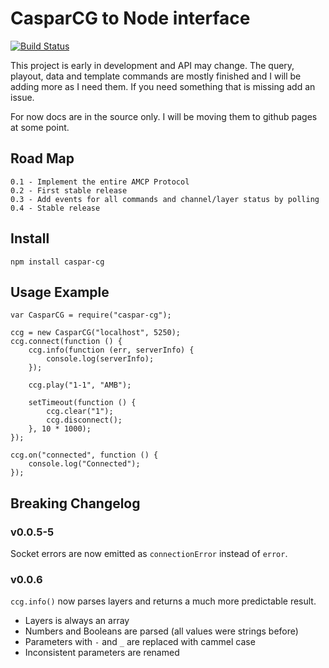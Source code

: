 # CasparCG to Node interface

[![Build Status](https://travis-ci.org/respectTheCode/node-caspar-cg.png)](https://travis-ci.org/respectTheCode/node-caspar-cg)

This project is early in development and API may change. The query, playout, data and template commands are mostly finished and I will be adding more as I need them. If you need something that is missing add an issue.

For now docs are in the source only. I will be moving them to github pages at some point.

## Road Map
	0.1 - Implement the entire AMCP Protocol
	0.2 - First stable release
	0.3 - Add events for all commands and channel/layer status by polling
	0.4 - Stable release

## Install

	npm install caspar-cg

## Usage Example

	var CasparCG = require("caspar-cg");

	ccg = new CasparCG("localhost", 5250);
	ccg.connect(function () {
		ccg.info(function (err, serverInfo) {
			console.log(serverInfo);
		});

		ccg.play("1-1", "AMB");

		setTimeout(function () {
			ccg.clear("1");
			ccg.disconnect();
		}, 10 * 1000);
	});

	ccg.on("connected", function () {
		console.log("Connected");
	});

## Breaking Changelog

### v0.0.5-5

Socket errors are now emitted as `connectionError` instead of `error`.

### v0.0.6

`ccg.info()` now parses layers and returns a much more predictable result.

* Layers is always an array
* Numbers and Booleans are parsed (all values were strings before)
* Parameters with `-` and `_` are replaced with cammel case
* Inconsistent parameters are renamed